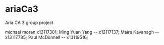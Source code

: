 ariaCa3
=======

Aria CA 3 group project

michael moran x13117301;
Ming Yuan Yang -- x12117137;
Maire Kavanagh -- x13117785;
Paul McDonnell -- x13119516;